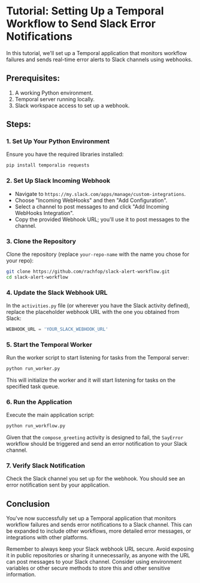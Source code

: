 # Tutorial: Setting Up a Temporal Workflow to Send Slack Error Notifications

In this tutorial, we'll set up a Temporal application that monitors workflow failures and sends real-time error alerts to Slack channels using webhooks.

## Prerequisites:

1. A working Python environment.
2. Temporal server running locally.
3. Slack workspace access to set up a webhook.

## Steps:

### 1. Set Up Your Python Environment

Ensure you have the required libraries installed:

```bash
pip install temporalio requests
```

### 2. Set Up Slack Incoming Webhook

- Navigate to `https://my.slack.com/apps/manage/custom-integrations`.
- Choose "Incoming WebHooks" and then "Add Configuration".
- Select a channel to post messages to and click "Add Incoming WebHooks Integration".
- Copy the provided Webhook URL; you'll use it to post messages to the channel.

### 3. Clone the Repository

Clone the repository (replace `your-repo-name` with the name you chose for your repo):

```bash
git clone https://github.com/rachfop/slack-alert-workflow.git
cd slack-alert-workflow
```

### 4. Update the Slack Webhook URL

In the `activities.py` file (or wherever you have the Slack activity defined), replace the placeholder webhook URL with the one you obtained from Slack:

```python
WEBHOOK_URL = 'YOUR_SLACK_WEBHOOK_URL'
```

### 5. Start the Temporal Worker

Run the worker script to start listening for tasks from the Temporal server:

```bash
python run_worker.py
```

This will initialize the worker and it will start listening for tasks on the specified task queue.

### 6. Run the Application

Execute the main application script:

```bash
python run_workflow.py
```

Given that the `compose_greeting` activity is designed to fail, the `SayError` workflow should be triggered and send an error notification to your Slack channel.

### 7. Verify Slack Notification

Check the Slack channel you set up for the webhook. You should see an error notification sent by your application.

## Conclusion

You've now successfully set up a Temporal application that monitors workflow failures and sends error notifications to a Slack channel. This can be expanded to include other workflows, more detailed error messages, or integrations with other platforms.

Remember to always keep your Slack webhook URL secure. Avoid exposing it in public repositories or sharing it unnecessarily, as anyone with the URL can post messages to your Slack channel. Consider using environment variables or other secure methods to store this and other sensitive information.